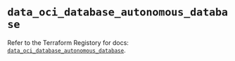 # `data_oci_database_autonomous_database`

Refer to the Terraform Registory for docs: [`data_oci_database_autonomous_database`](https://registry.terraform.io/providers/oracle/oci/6.18.0/docs/data-sources/database_autonomous_database).
